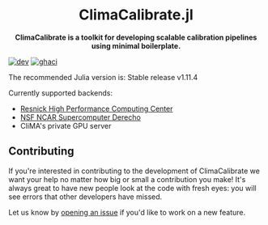 <!-- Title -->
<h1 align="center">
  ClimaCalibrate.jl
</h1>

<!-- description -->
<p align="center">
  <strong>ClimaCalibrate is a toolkit for developing scalable
calibration pipelines using minimal boilerplate.</strong>
</p>

[![dev][docs-dev-img]][docs-dev-url]
[![ghaci][gha-ci-img]][gha-ci-url]

[docs-dev-img]: https://img.shields.io/badge/docs-dev-blue.svg
[docs-dev-url]: https://CliMA.github.io/ClimaCalibrate.jl/dev/

[gha-ci-img]: https://github.com/CliMA/ClimaCalibrate.jl/actions/workflows/ci.yml/badge.svg
[gha-ci-url]: https://github.com/CliMA/ClimaCalibrate.jl/actions/workflows/ci.yml

The recommended Julia version is: Stable release v1.11.4

Currently supported backends: 
- [Resnick High Performance Computing Center](https://www.hpc.caltech.edu/)
- [NSF NCAR Supercomputer Derecho](https://ncar-hpc-docs.readthedocs.io/en/latest/compute-systems/derecho/)
- CliMA's private GPU server

## Contributing

If you're interested in contributing to the development of ClimaCalibrate we want your help no matter how big or small a contribution you make! It's always great to have new people look at the code with fresh eyes: you will see errors that other developers have missed.

Let us know by [opening an issue](https://github.com/CliMA/ClimaCalibrate.jl/issues/new) if you'd like to work on a new feature.
